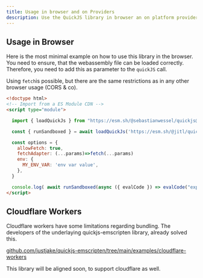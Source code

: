 ```yaml
---
title: Usage in browser and on Providers
description: Use the QuickJS library in browser an on platform providers
---
```


## Usage in Browser

Here is the most minimal example on how to use this library in the browser.
You need to ensure, that the webassembly file can be loaded correctly. Therefore, you need to add this as parameter to the `quickJS` call.

Using `fetch`is possible, but there are the same restrictions as in any other browser usage (CORS & co).

```html
<!doctype html>
<!-- Import from a ES Module CDN -->
<script type="module">

  import { loadQuickJs } from "https://esm.sh/@sebastianwessel/quickjs@latest"

  const { runSandboxed } = await loadQuickJs('https://esm.sh/@jitl/quickjs-wasmfile-release-sync')

  const options = {
    allowFetch: true,
    fetchAdapter: (...params)=>fetch(...params)
    env: {
      MY_ENV_VAR: 'env var value',
    },
  }

  console.log( await runSandboxed(async ({ evalCode }) => evalCode("export default 1+1")))
</script>
```

## Cloudflare Workers

Cloudflare workers have some limitations regarding bundling. The developers of the underlaying quickjs-emscripten library, already solved this.

[github.com/justjake/quickjs-emscripten/tree/main/examples/cloudflare-workers](https://github.com/justjake/quickjs-emscripten/tree/main/examples/cloudflare-workers)

This library will be aligned soon, to support cloudflare as well.
